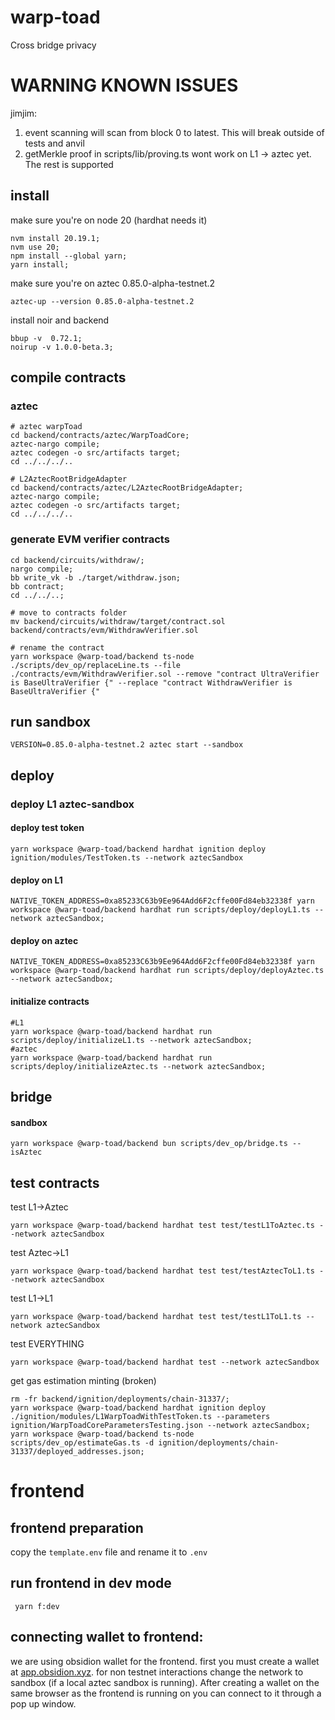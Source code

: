 # warp-toad
Cross bridge privacy

# WARNING KNOWN ISSUES
jimjim:   
1. event scanning will scan from block 0 to latest. This will break outside of tests and anvil  
1. getMerkle proof in scripts/lib/proving.ts wont work on L1 -> aztec yet. The rest is supported
 

## install
make sure you're on node 20 (hardhat needs it)
```shell
nvm install 20.19.1;
nvm use 20;
npm install --global yarn;
yarn install;
```

make sure you're on aztec 0.85.0-alpha-testnet.2
```shell
aztec-up --version 0.85.0-alpha-testnet.2
```

install noir and backend
```shell
bbup -v  0.72.1;
noirup -v 1.0.0-beta.3;
```

## compile contracts
### aztec
```shell
# aztec warpToad
cd backend/contracts/aztec/WarpToadCore;
aztec-nargo compile;
aztec codegen -o src/artifacts target;
cd ../../../..

# L2AztecRootBridgeAdapter
cd backend/contracts/aztec/L2AztecRootBridgeAdapter;
aztec-nargo compile;
aztec codegen -o src/artifacts target;
cd ../../../..
```

### generate EVM verifier contracts
<!-- //this should be a bash script lmao -->
```shell
cd backend/circuits/withdraw/; 
nargo compile; 
bb write_vk -b ./target/withdraw.json;
bb contract;
cd ../../..;

# move to contracts folder
mv backend/circuits/withdraw/target/contract.sol backend/contracts/evm/WithdrawVerifier.sol

# rename the contract
yarn workspace @warp-toad/backend ts-node ./scripts/dev_op/replaceLine.ts --file ./contracts/evm/WithdrawVerifier.sol --remove "contract UltraVerifier is BaseUltraVerifier {" --replace "contract WithdrawVerifier is BaseUltraVerifier {"
```


## run sandbox
```shell
VERSION=0.85.0-alpha-testnet.2 aztec start --sandbox
```

## deploy
### deploy L1 aztec-sandbox
#### deploy test token
```shell
yarn workspace @warp-toad/backend hardhat ignition deploy ignition/modules/TestToken.ts --network aztecSandbox
```
#### deploy on L1
```shell
NATIVE_TOKEN_ADDRESS=0xa85233C63b9Ee964Add6F2cffe00Fd84eb32338f yarn workspace @warp-toad/backend hardhat run scripts/deploy/deployL1.ts --network aztecSandbox;
```
<!--  
if you just restarted sandbox then the test token address will be the same as below and you can just copy paste this
```shell
NATIVE_TOKEN_ADDRESS=0xa85233C63b9Ee964Add6F2cffe00Fd84eb32338f yarn workspace @warp-toad/backend hardhat run scripts/deploy/deployL1.ts --network aztecSandbox
``` -->

#### deploy on aztec
```shell
NATIVE_TOKEN_ADDRESS=0xa85233C63b9Ee964Add6F2cffe00Fd84eb32338f yarn workspace @warp-toad/backend hardhat run scripts/deploy/deployAztec.ts --network aztecSandbox;
```

<!--
if you just restarted sandbox then the test token address will be the same as below and you can just copy paste this
```shell
NATIVE_TOKEN_ADDRESS=0xa85233C63b9Ee964Add6F2cffe00Fd84eb32338f yarn workspace @warp-toad/backend hardhat run scripts/deploy/deployAztec.ts --network aztecSandbox
``` -->
#### initialize contracts
```shell
#L1
yarn workspace @warp-toad/backend hardhat run scripts/deploy/initializeL1.ts --network aztecSandbox;
#aztec
yarn workspace @warp-toad/backend hardhat run scripts/deploy/initializeAztec.ts --network aztecSandbox;
```

## bridge
#### sandbox 
```shell
yarn workspace @warp-toad/backend bun scripts/dev_op/bridge.ts --isAztec
```

## test contracts
test L1->Aztec
```shell
yarn workspace @warp-toad/backend hardhat test test/testL1ToAztec.ts --network aztecSandbox
```

test Aztec->L1
```shell
yarn workspace @warp-toad/backend hardhat test test/testAztecToL1.ts --network aztecSandbox
```

test L1->L1
```shell
yarn workspace @warp-toad/backend hardhat test test/testL1ToL1.ts --network aztecSandbox
```

test EVERYTHING
```shell
yarn workspace @warp-toad/backend hardhat test --network aztecSandbox
```

get gas estimation minting (broken)
```shell
rm -fr backend/ignition/deployments/chain-31337/;
yarn workspace @warp-toad/backend hardhat ignition deploy ./ignition/modules/L1WarpToadWithTestToken.ts --parameters ignition/WarpToadCoreParametersTesting.json --network aztecSandbox;
yarn workspace @warp-toad/backend ts-node scripts/dev_op/estimateGas.ts -d ignition/deployments/chain-31337/deployed_addresses.json;
```

# frontend
## frontend preparation
copy the ```template.env``` file and rename it to ```.env```

## run frontend in dev mode
```shell
 yarn f:dev
 ```

## connecting wallet to frontend:
we are using obsidion wallet for the frontend.
first you must create a wallet at [app.obsidion.xyz](https://app.obsidion.xyz/).
for non testnet interactions change the network to sandbox (if a local aztec sandbox is running).
After creating a wallet on the same browser as the frontend is running on you can connect to it through a pop up window.